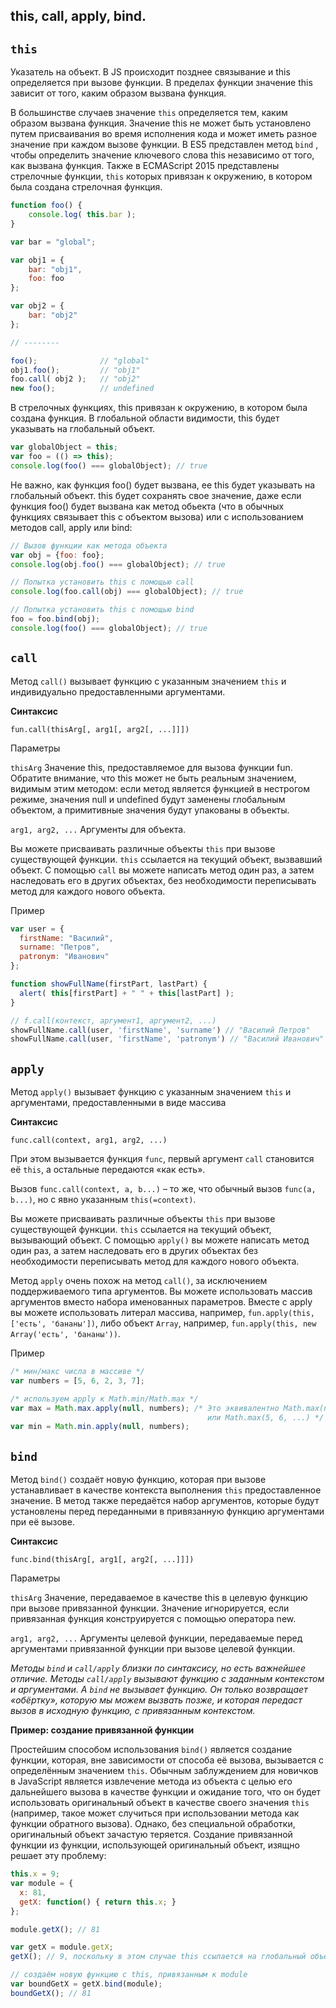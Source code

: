 ## this, call, apply, bind.
`this`
---

Указатель на объект. В JS происходит позднее связывание и this определяется при вызове функции.
В пределах функции значение this зависит от того, каким образом вызвана функция.

В большинстве случаев значение `this` определяется тем, каким образом вызвана функция. Значение this не может быть установлено путем присваивания во время исполнения кода и может иметь разное значение при каждом вызове функции. В ES5 представлен метод `bind` , чтобы определить значение ключевого слова this независимо от того, как вызвана функция. Также в ECMAScript 2015 представлены стрелочные функции, `this` которых привязан к окружению, в котором была создана стрелочная функция.

```javascript
function foo() {
    console.log( this.bar );
}

var bar = "global";

var obj1 = {
    bar: "obj1",
    foo: foo
};

var obj2 = {
    bar: "obj2"
};

// --------

foo();              // "global"
obj1.foo();         // "obj1"
foo.call( obj2 );   // "obj2"
new foo();          // undefined
```

В стрелочных функциях, this привязан к окружению, в котором была создана функция. В глобальной области видимости, this будет указывать на глобальный объект.
```javascript
var globalObject = this;
var foo = (() => this);
console.log(foo() === globalObject); // true
```

Не важно, как функция foo() будет вызвана, ее this будет указывать на глобальный объект. this будет сохранять свое значение, даже если функция foo() будет вызвана как метод обьекта (что в обычных функциях связывает this с объектом вызова) или с использованием методов call, apply или bind:
```javascript
// Вызов функции как метода объекта
var obj = {foo: foo};
console.log(obj.foo() === globalObject); // true

// Попытка установить this с помощью call
console.log(foo.call(obj) === globalObject); // true

// Попытка установить this с помощью bind
foo = foo.bind(obj);
console.log(foo() === globalObject); // true
```


`call`
---

Метод `call()` вызывает функцию с указанным значением `this` и индивидуально предоставленными аргументами.

 **Синтаксис**

`fun.call(thisArg[, arg1[, arg2[, ...]]])`

Параметры

`thisArg`
    Значение this, предоставляемое для вызова функции fun. Обратите внимание, что this может не быть реальным значением, видимым этим методом: если метод является функцией в нестрогом режиме, значения null и undefined будут заменены глобальным объектом, а примитивные значения будут упакованы в объекты.

`arg1, arg2, ...`
    Аргументы для объекта.

Вы можете присваивать различные объекты `this` при вызове существующей функции. `this` ссылается на текущий объект, вызвавший объект. С помощью `call` вы можете написать метод один раз, а затем наследовать его в других объектах, без необходимости переписывать метод для каждого нового объекта.

Пример
```javascript
var user = {
  firstName: "Василий",
  surname: "Петров",
  patronym: "Иванович"
};

function showFullName(firstPart, lastPart) {
  alert( this[firstPart] + " " + this[lastPart] );
}

// f.call(контекст, аргумент1, аргумент2, ...)
showFullName.call(user, 'firstName', 'surname') // "Василий Петров"
showFullName.call(user, 'firstName', 'patronym') // "Василий Иванович"
```

`apply`
---

Метод `apply()` вызывает функцию с указанным значением `this` и аргументами, предоставленными в виде массива

**Синтаксис**

`func.call(context, arg1, arg2, ...)`

При этом вызывается функция `func`, первый аргумент `call` становится её `this`, а остальные передаются «как есть».

Вызов `func.call(context, a, b...)` – то же, что обычный вызов `func(a, b...)`, но с явно указанным `this(=context)`.

Вы можете присваивать различные объекты `this` при вызове существующей функции. `this` ссылается на текущий объект, вызывающий объект. С помощью `apply()` вы можете написать метод один раз, а затем наследовать его в других объектах без необходимости переписывать метод для каждого нового объекта.

Метод `apply` очень похож на метод `call()`, за исключением поддерживаемого типа аргументов. Вы можете использовать массив аргументов вместо набора именованных параметров. Вместе с apply вы можете использовать литерал массива, например, `fun.apply(this, ['есть', 'бананы'])`, либо объект `Array`, например, `fun.apply(this, new Array('есть', 'бананы'))`.

Пример
```javascript
/* мин/макс числа в массиве */
var numbers = [5, 6, 2, 3, 7];

/* используем apply к Math.min/Math.max */
var max = Math.max.apply(null, numbers); /* Это эквивалентно Math.max(numbers[0], ...)
                                            или Math.max(5, 6, ...) */
var min = Math.min.apply(null, numbers);
```


`bind`
---

Метод `bind()` создаёт новую функцию, которая при вызове устанавливает в качестве контекста выполнения `this` предоставленное значение. В метод также передаётся набор аргументов, которые будут установлены перед переданными в привязанную функцию аргументами при её вызове.

**Синтаксис**

`func.bind(thisArg[, arg1[, arg2[, ...]]])`

Параметры

`thisArg`
    Значение, передаваемое в качестве this в целевую функцию при вызове привязанной функции. Значение игнорируется, если привязанная функция конструируется с помощью оператора new.

`arg1, arg2, ...`
    Аргументы целевой функции, передаваемые перед аргументами привязанной функции при вызове целевой функции.

*Методы `bind` и `call/apply` близки по синтаксису, но есть важнейшее отличие.
Методы `call/apply` вызывают функцию с заданным контекстом и аргументами.
А `bind` не вызывает функцию. Он только возвращает «обёртку», которую мы можем вызвать позже, и которая передаст вызов в исходную функцию, с привязанным контекстом.*


**Пример: создание привязанной функции**

Простейшим способом использования `bind()` является создание функции, которая, вне зависимости от способа её вызова, вызывается с определённым значением `this`. Обычным заблуждением для новичков в JavaScript является извлечение метода из объекта с целью его дальнейшего вызова в качестве функции и ожидание того, что он будет использовать оригинальный объект в качестве своего значения `this` (например, такое может случиться при использовании метода как функции обратного вызова). Однако, без специальной обработки, оригинальный объект зачастую теряется. Создание привязанной функции из функции, использующей оригинальный объект, изящно решает эту проблему:

```javascript
this.x = 9;
var module = {
  x: 81,
  getX: function() { return this.x; }
};

module.getX(); // 81

var getX = module.getX;
getX(); // 9, поскольку в этом случае this ссылается на глобальный объект

// создаём новую функцию с this, привязанным к module
var boundGetX = getX.bind(module);
boundGetX(); // 81
```
